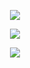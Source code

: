 <p align="center">
    <img
        src="https://github-readme-stats-delta-pearl.vercel.app/api?username=ImpatientTurtle&count_private=true&show_icons=true&theme=tokyonight" />
</p>

<p align="center">
    <img
        src="https://github-readme-stats-delta-pearl.vercel.app/api/top-langs/?username=ImpatientTurtle&theme=tokyonight&langs_count=10" />
</p>

<p align="center">
    <img
        src="https://komarev.com/ghpvc/?username=ImpatientTurtle&color=38bcad&style=for-the-badge&label=Profile+Views" />
</p>
